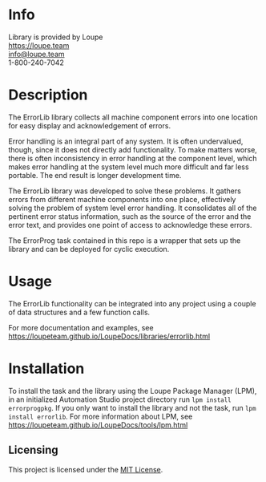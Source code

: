 # Info
Library is provided by Loupe  
https://loupe.team  
info@loupe.team  
1-800-240-7042  

# Description
The ErrorLib library collects all machine component errors into one location for easy display and acknowledgement of errors.

Error handling is an integral part of any system. It is often undervalued, though, since it does not directly add functionality. To make matters worse, there is often inconsistency in error handling at the component level, which makes error handling at the system level much more difficult and far less portable. The end result is longer development time.

The ErrorLib library was developed to solve these problems. It gathers errors from different machine components into one place, effectively solving the problem of system level error handling. It consolidates all of the pertinent error status information, such as the source of the error and the error text, and provides one point of access to acknowledge these errors.

The ErrorProg task contained in this repo is a wrapper that sets up the library and can be deployed for cyclic execution. 

# Usage 
The ErrorLib functionality can be integrated into any project using a couple of data structures and a few function calls.

For more documentation and examples, see https://loupeteam.github.io/LoupeDocs/libraries/errorlib.html

# Installation
To install the task and the library using the Loupe Package Manager (LPM), in an initialized Automation Studio project directory run `lpm install errorprogpkg`. If you only want to install the library and not the task, run `lpm install errorlib`. For more information about LPM, see https://loupeteam.github.io/LoupeDocs/tools/lpm.html

## Licensing

This project is licensed under the [MIT License](LICENSE).